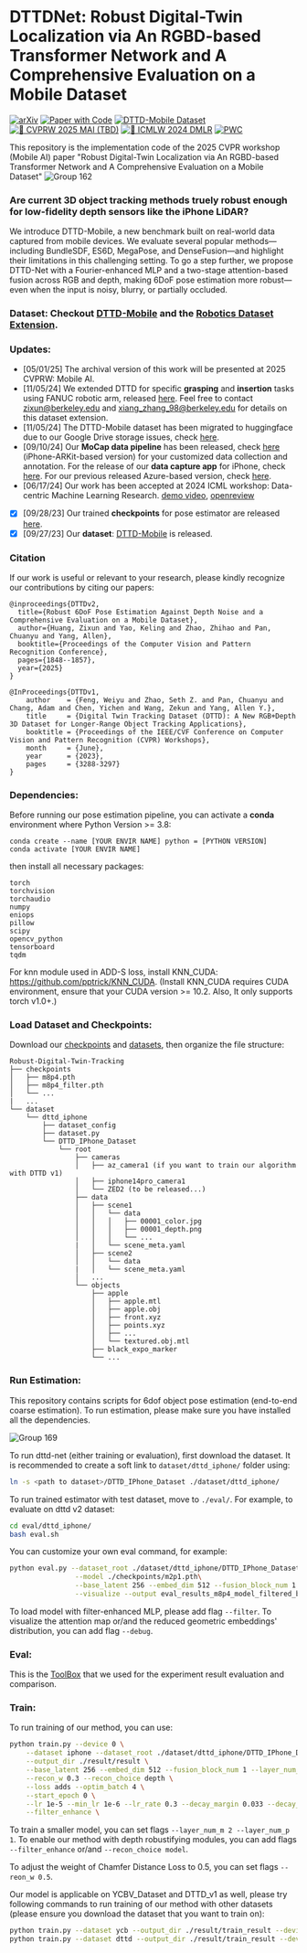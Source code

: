 # DTTDNet: Robust Digital-Twin Localization via An RGBD-based Transformer Network and A Comprehensive Evaluation on a Mobile Dataset
[![arXiv](https://img.shields.io/badge/arXiv-2309.13570-b31b1b.svg)](https://arxiv.org/abs/2309.13570)
[![Paper with Code](https://img.shields.io/badge/Paper%20with%20Code-📊-blue)](https://paperswithcode.com/dataset/dttd2)
[![DTTD-Mobile Dataset](https://img.shields.io/badge/%F0%9F%A7%97-HuggingFace-yellow)](https://huggingface.co/datasets/ZixunH/DTTD2-IPhone)
[![👀 CVPRW 2025 MAI (TBD)](https://img.shields.io/badge/CVPR-2025-blue)](https://ai-benchmark.com/workshops/mai/2025/)
[![🧠 ICMLW 2024 DMLR](https://img.shields.io/badge/ICML-2024-green)](https://icml.cc/media/PosterPDFs/ICML%202024/36411.png?t=1721891810.2840796)
[![PWC](https://img.shields.io/endpoint.svg?url=https://paperswithcode.com/badge/towards-subcentimeter-accuracy-digital-twin/6d-pose-estimation-on-dttd2)](https://paperswithcode.com/sota/6d-pose-estimation-on-dttd2?p=towards-subcentimeter-accuracy-digital-twin)

This repository is the implementation code of the 2025 CVPR workshop (Mobile AI) paper "Robust Digital-Twin Localization via An RGBD-based Transformer Network and A Comprehensive Evaluation on a Mobile Dataset" 
![Group 162](https://github.com/OpenARK-Berkeley/Robust-Digital-Twin-Tracking/assets/106426767/faea5212-f400-48b6-bbec-312b7887d2a1)

### Are current 3D object tracking methods truely robust enough for low-fidelity depth sensors like the iPhone LiDAR?

We introduce DTTD-Mobile, a new benchmark built on real-world data captured from mobile devices. We evaluate several popular methods—including BundleSDF, ES6D, MegaPose, and DenseFusion—and highlight their limitations in this challenging setting. To go a step further, we propose DTTD-Net with a Fourier-enhanced MLP and a two-stage attention-based fusion across RGB and depth, making 6DoF pose estimation more robust—even when the input is noisy, blurry, or partially occluded.

### Dataset: Checkout [**DTTD-Mobile**](https://huggingface.co/datasets/ZixunH/DTTD2-IPhone) and the [**Robotics Dataset Extension**](https://huggingface.co/datasets/ZixunH/DTTD3_Impedance).

### Updates:
- [05/01/25] The archival version of this work will be presented at 2025 CVPRW: Mobile AI.
- [11/05/24] We extended DTTD for specific **grasping** and **insertion** tasks using FANUC robotic arm, released [here](https://huggingface.co/datasets/ZixunH/DTTD3_Impedance). Feel free to contact zixun@berkeley.edu and xiang_zhang_98@berkeley.edu for details on this dataset extension.
- [11/05/24] The DTTD-Mobile dataset has been migrated to huggingface due to our Google Drive storage issues, check [here](https://huggingface.co/datasets/ZixunH/DTTD2-IPhone).
- [09/10/24] Our **MoCap data pipeline** has been released, check [here](https://github.com/OpenARK-Berkeley/DTTDv2-IPhoneLiDAR) (iPhone-ARKit-based version) for your customized data collection and annotation. For the release of our **data capture app** for iPhone, check [here](https://github.com/OpenARK-Berkeley/iphone-capture-app). For our previous released Azure-based version, check [here](https://github.com/augcog/DTTDv1).
- [06/17/24] Our work has been accepted at 2024 ICML workshop: Data-centric Machine Learning Research. [demo video](https://icml.cc/virtual/2024/36411), [openreview](https://openreview.net/forum?id=X7lBl0CPdw)
- [x] [09/28/23] Our trained **checkpoints** for pose estimator are released [here](https://drive.google.com/drive/folders/128yIostfVzvbTQzoW3GO2MKEm62uTplp?usp=drive_link).
- [x] [09/27/23] Our **dataset**: [DTTD-Mobile](https://drive.google.com/drive/folders/1U7YJKSrlWOY5h2MJRc_cwJPkQ8600jbd) is released.

### Citation
If our work is useful or relevant to your research, please kindly recognize our contributions by citing our papers:
```
@inproceedings{DTTDv2,
  title={Robust 6DoF Pose Estimation Against Depth Noise and a Comprehensive Evaluation on a Mobile Dataset},
  author={Huang, Zixun and Yao, Keling and Zhao, Zhihao and Pan, Chuanyu and Yang, Allen},
  booktitle={Proceedings of the Computer Vision and Pattern Recognition Conference},
  pages={1848--1857},
  year={2025}
}

@InProceedings{DTTDv1,
    author    = {Feng, Weiyu and Zhao, Seth Z. and Pan, Chuanyu and Chang, Adam and Chen, Yichen and Wang, Zekun and Yang, Allen Y.},
    title     = {Digital Twin Tracking Dataset (DTTD): A New RGB+Depth 3D Dataset for Longer-Range Object Tracking Applications},
    booktitle = {Proceedings of the IEEE/CVF Conference on Computer Vision and Pattern Recognition (CVPR) Workshops},
    month     = {June},
    year      = {2023},
    pages     = {3288-3297}
}
```

### Dependencies:

Before running our pose estimation pipeline, you can activate a __conda__ environment where Python Version >= 3.8:
```
conda create --name [YOUR ENVIR NAME] python = [PYTHON VERSION]
conda activate [YOUR ENVIR NAME]
```

then install all necessary packages:
```
torch
torchvision
torchaudio
numpy
eniops
pillow
scipy
opencv_python
tensorboard
tqdm
```

For knn module used in ADD-S loss, install KNN_CUDA: https://github.com/pptrick/KNN_CUDA. (Install KNN_CUDA requires CUDA environment, ensure that your CUDA version >= 10.2. Also, It only supports torch v1.0+.)

### Load Dataset and Checkpoints:
Download our [checkpoints](https://drive.google.com/drive/folders/128yIostfVzvbTQzoW3GO2MKEm62uTplp?usp=drive_link) and [datasets](https://drive.google.com/drive/folders/1U7YJKSrlWOY5h2MJRc_cwJPkQ8600jbd), then organize the file structure:
```
Robust-Digital-Twin-Tracking
├── checkpoints
│   ├── m8p4.pth
│   ├── m8p4_filter.pth
│   └── ...
|   ...
└── dataset
    └── dttd_iphone
        ├── dataset_config
        ├── dataset.py
        └── DTTD_IPhone_Dataset
            └── root
                ├── cameras
                │   ├── az_camera1 (if you want to train our algorithm with DTTD v1)
                │   ├── iphone14pro_camera1
                │   └── ZED2 (to be released...)
                ├── data
                │   ├── scene1
                │   │   └── data
                │   │   │   ├── 00001_color.jpg
                │   │   │   ├── 00001_depth.png
                │   │   │   └── ...
                |   │   └── scene_meta.yaml
                │   ├── scene2
                │   │   └── data
                |   │   └── scene_meta.yaml
                │   ...
                └── objects
                    ├── apple
                    │   ├── apple.mtl
                    │   ├── apple.obj
                    │   ├── front.xyz
                    │   ├── points.xyz
                    │   ├── ...
                    │   └── textured.obj.mtl
                    ├── black_expo_marker
                    └── ...
```

### Run Estimation:
This repository contains scripts for 6dof object pose estimation (end-to-end coarse estimation). To run estimation, please make sure you have installed all the dependencies.

![Group 169](https://github.com/OpenARK-Berkeley/Robust-Digital-Twin-Tracking/assets/106426767/446c0f53-ab63-4260-9ef0-ac1e02755d92)

To run dttd-net (either training or evaluation), first download the dataset. It is recommended to create a soft link to `dataset/dttd_iphone/` folder using:
```bash
ln -s <path to dataset>/DTTD_IPhone_Dataset ./dataset/dttd_iphone/
```
To run trained estimator with test dataset, move to `./eval/`. For example, to evaluate on dttd v2 dataset:
```bash
cd eval/dttd_iphone/
bash eval.sh
```
You can customize your own eval command, for example:
```bash
python eval.py --dataset_root ./dataset/dttd_iphone/DTTD_IPhone_Dataset/root\
                --model ./checkpoints/m2p1.pth\
                --base_latent 256 --embed_dim 512 --fusion_block_num 1 --layer_num_m 2 --layer_num_p 1\
                --visualize --output eval_results_m8p4_model_filtered_best\
```
To load model with filter-enhanced MLP, please add flag `--filter`.
To visualize the attention map or/and the reduced geometric embeddings' distribution, you can add flag `--debug`.

### Eval:
This is the [ToolBox](https://github.com/yuxng/YCB_Video_toolbox) that we used for the experiment result evaluation and comparison.

### Train:
To run training of our method, you can use:
```bash
python train.py --device 0 \
    --dataset iphone --dataset_root ./dataset/dttd_iphone/DTTD_IPhone_Dataset/root --dataset_config ./dataset/dttd_iphone/dataset_config \
    --output_dir ./result/result \
    --base_latent 256 --embed_dim 512 --fusion_block_num 1 --layer_num_m 8 --layer_num_p 4 \
    --recon_w 0.3 --recon_choice depth \
    --loss adds --optim_batch 4 \
    --start_epoch 0 \
    --lr 1e-5 --min_lr 1e-6 --lr_rate 0.3 --decay_margin 0.033 --decay_rate 0.77 --nepoch 60 --warm_epoch 1 \
    --filter_enhance \
```
To train a smaller model, you can set flags `--layer_num_m 2 --layer_num_p 1`.
To enable our method with depth robustifying modules, you can add flags `--filter_enhance` or/and `--recon_choice model`.

To adjust the weight of Chamfer Distance Loss to 0.5, you can set flags `--reon_w 0.5`.

Our model is applicable on YCBV_Dataset and DTTD_v1 as well, please try following commands to run training of our method with other datasets (please ensure you download the dataset that you want to train on):
```bash
python train.py --dataset ycb --output_dir ./result/train_result --device 0 --batch_size 1 --lr 8e-5 --min_lr 8e-6 --warm_epoch 1
python train.py --dataset dttd --output_dir ./result/train_result --device 0 --batch_size 1 --lr 1e-5 --min_lr 1e-6 --warm_epoch 1
```




